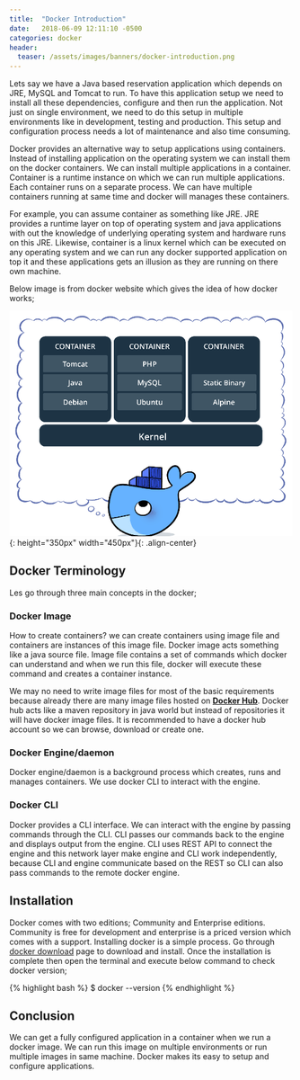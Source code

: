 ```yaml
---
title:  "Docker Introduction"
date:   2018-06-09 12:11:10 -0500
categories: docker
header:
  teaser: /assets/images/banners/docker-introduction.png
---
```


Lets say we have a Java based reservation application which depends on JRE, MySQL and Tomcat to run. To have this application setup we need to install all these dependencies, configure and then run the application. Not just on single environment, we need to do this setup in multiple environments like in development, testing and production. This setup and configuration process needs a lot of maintenance and also time consuming.

Docker provides an alternative way to setup applications using containers. Instead of installing application on the operating system we can install them on the docker containers. We can install multiple applications in a container. Container is a runtime instance on which we can run multiple applications. Each container runs on a separate process. We can have multiple containers running at same time and docker will manages these containers. 

For example, you can assume container as something like JRE. JRE provides a runtime layer on top of operating system and java applications with out the knowledge of underlying operating system and hardware runs on this JRE. Likewise, container is a linux kernel which can be executed on any operating system and we can run any docker supported application on top it and these applications gets an illusion as they are running on there own machine.

Below image is from docker website which gives the idea of how docker works;

![Docker architecture](/assets/images/posts/docker-architecture.png){: height="350px" width="450px"}{: .align-center}

## Docker Terminology

Les go through three main concepts in the docker; 

### Docker Image

How to create containers? we can create containers using image file and containers are instances of this image file. Docker image acts something like a java source file. Image file contains a set of commands which docker can understand and when we run this file, docker will execute these command and creates a container instance.

We may no need to write image files for most of the basic requirements because already there are many image files hosted on **[Docker Hub](https://hub.docker.com)**. Docker hub acts like a maven repository in java world but instead of repositories it will have docker image files. It is recommended to have a docker hub account so we can browse, download or create one.

### Docker Engine/daemon

Docker engine/daemon is a background process which creates, runs and manages containers. We use docker CLI to interact with the engine.

### Docker CLI

Docker provides a CLI interface. We can interact with the engine by passing commands through the CLI. CLI passes our commands back to the engine and displays output from the engine. CLI uses REST API to connect the engine and this network layer make engine and CLI work independently, because CLI and engine communicate based on the REST so CLI can also pass commands to the remote docker engine.

## Installation

Docker comes with two editions; Community and Enterprise editions. Community is free for development and enterprise is a priced version which comes with a support. Installing docker is a simple process. Go through [docker download](https://www.docker.com/get-docker) page to download and install. Once the installation is complete then open the terminal and execute below command to check docker version;

{% highlight bash %}
$ docker --version
{% endhighlight %}

## Conclusion

We can get a fully configured application in a container when we run a docker image. We can run this image on multiple environments or run multiple images in same machine. Docker makes its easy to setup and configure applications.